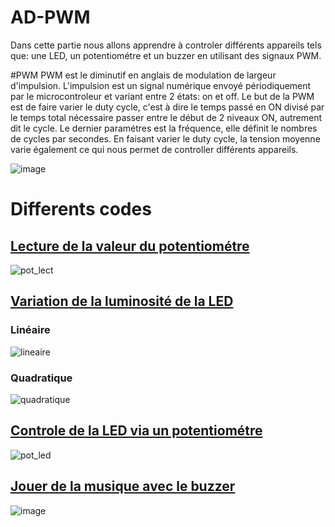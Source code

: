 # AD-PWM
Dans cette partie nous allons apprendre à controler différents appareils tels que: une LED, un potentiométre et un buzzer en utilisant des signaux PWM.

#PWM
PWM est le diminutif en anglais de modulation de largeur d'impulsion. L'impulsion est un signal numérique envoyé périodiquement par le microcontroleur et variant entre 2 états: on et off. Le but de la PWM est de faire varier le duty cycle, c'est à dire le temps passé en ON divisé par le temps total nécessaire passer entre le début de 2 niveaux ON, autrement dit le cycle. Le dernier paramétres est la fréquence, elle définit le nombres de cycles par secondes. En faisant varier le duty cycle, la tension moyenne varie également ce qui nous permet de controller différents appareils. 

![image](https://user-images.githubusercontent.com/125503055/226172526-3d7635ff-4b82-401c-bacd-b449c4dda4d3.png)
# Differents codes
## [Lecture de la valeur du potentiométre](Potentiometre.py)
![pot_lect](https://user-images.githubusercontent.com/125503055/226173950-e18c0e54-1c8b-4dbc-8b7c-a2b6da9af846.gif)

## [Variation de la luminosité de la LED](PWM_LED.py)
### Linéaire
![lineaire](https://user-images.githubusercontent.com/125503055/226174325-a3ff8c48-6f2d-4923-a6d8-3be313f46c31.gif)
### Quadratique
![quadratique](https://user-images.githubusercontent.com/125503055/226174330-f328e2d7-24e1-48ba-988a-d20448506d0f.gif)
## [Controle de la LED via un potentiométre](POT_LED.py)
![pot_led](https://user-images.githubusercontent.com/125503055/226173958-ab89537d-0721-4f51-8a08-2183bb9793af.gif)

## [Jouer de la musique avec le buzzer](Buzzer.py)
![image](https://user-images.githubusercontent.com/125503055/226174530-6bbdd6b1-1f5a-45ac-9e6f-4365e38f70fc.png)
